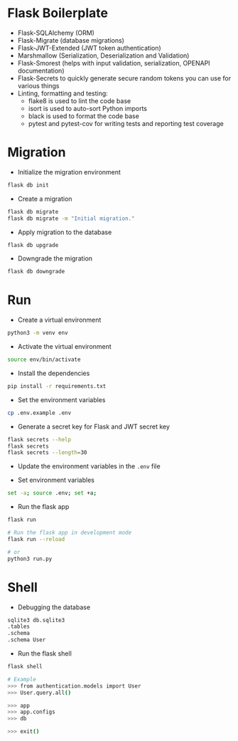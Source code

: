 # Flask Boilerplate

- Flask-SQLAlchemy (ORM)
- Flask-Migrate (database migrations)
- Flask-JWT-Extended (JWT token authentication)
- Marshmallow (Serialization, Deserialization and Validation)
- Flask-Smorest (helps with input validation, serialization, OPENAPI documentation)
- Flask-Secrets to quickly generate secure random tokens you can use for various things
- Linting, formatting and testing:
  - flake8 is used to lint the code base
  - isort is used to auto-sort Python imports
  - black is used to format the code base
  - pytest and pytest-cov for writing tests and reporting test coverage

# Migration

- Initialize the migration environment
```bash
flask db init
```
- Create a migration
```bash
flask db migrate
flask db migrate -m "Initial migration."
```
- Apply migration to the database
```bash
flask db upgrade
```
- Downgrade the migration
```bash
flask db downgrade
```

# Run

- Create a virtual environment
```bash
python3 -m venv env
```

- Activate the virtual environment
```bash
source env/bin/activate
```

- Install the dependencies
```bash
pip install -r requirements.txt
```

- Set the environment variables
```bash
cp .env.example .env
```

- Generate a secret key for Flask and JWT secret key
```bash
flask secrets --help
flask secrets
flask secrets --length=30
```

- Update the environment variables in the `.env` file

- Set environment variables
```bash
set -a; source .env; set +a;
```

- Run the flask app
```bash
flask run

# Run the flask app in development mode
flask run --reload

# or 
python3 run.py
```


# Shell

- Debugging the database
```bash
sqlite3 db.sqlite3
.tables
.schema
.schema User
```

- Run the flask shell
```bash
flask shell

# Example
>>> from authentication.models import User
>>> User.query.all()

>>> app
>>> app.configs
>>> db

>>> exit()
```